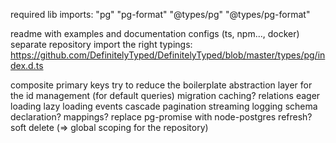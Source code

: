 required lib imports:
    "pg"
    "pg-format"
    "@types/pg"
    "@types/pg-format"

readme with examples and documentation
configs (ts, npm..., docker)
separate repository
import the right typings: https://github.com/DefinitelyTyped/DefinitelyTyped/blob/master/types/pg/index.d.ts

composite primary keys
try to reduce the boilerplate
abstraction layer for the id management (for default queries)
migration
caching?
relations
eager loading
lazy loading
events
cascade
pagination
streaming
logging
schema declaration?
mappings?
replace pg-promise with node-postgres
refresh?
soft delete (=> global scoping for the repository)

